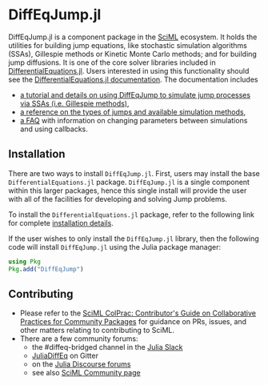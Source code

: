 # DiffEqJump.jl


DiffEqJump.jl is a component package in the [SciML](https://sciml.ai/) ecosystem. It
holds the utilities for building jump equations, like stochastic simulation algorithms (SSAs), Gillespie methods or Kinetic Monte Carlo methods; and for building jump
diffusions. It is one of the core solver libraries included in [DifferentialEquations.jl](https://github.com/JuliaDiffEq/DifferentialEquations.jl). 
Users interested in using this functionality should see the 
[DifferentialEquations.jl documentation](https://diffeq.sciml.ai/latest/). The documentation includes 
- [a tutorial and details on using DiffEqJump to simulate jump processes via SSAs (i.e. Gillespie methods)](https://diffeq.sciml.ai/latest/tutorials/discrete_stochastic_example/), 
- [a reference on the types of jumps and available simulation methods](https://diffeq.sciml.ai/latest/types/jump_types/), 
- [a FAQ](https://diffeq.sciml.ai/latest/tutorials/discrete_stochastic_example/#FAQ) with information on changing parameters between simulations and using callbacks.

## Installation

There are two ways to install `DiffEqJump.jl`. First, users may install
the base `DifferentialEquations.jl` package. `DiffEqJump.jl` is a single
component within this larger packages, hence this single install will provide
the user with all of the facilities for developing and solving Jump problems.

To install the `DifferentialEquations.jl` package, refer to the following 
link for complete [installation details](https://docs.sciml.ai/dev/modules/DiffEqDocs/). 

If the user wishes to only install the `DiffEqJump.jl` library, then the 
following code will install `DiffEqJump.jl` using the Julia package manager:

```julia
using Pkg
Pkg.add("DiffEqJump")
```

## Contributing

- Please refer to the
  [SciML ColPrac: Contributor's Guide on Collaborative Practices for Community Packages](https://github.com/SciML/ColPrac/blob/master/README.md)
  for guidance on PRs, issues, and other matters relating to contributing to SciML.
- There are a few community forums:
    - the #diffeq-bridged channel in the [Julia Slack](https://julialang.org/slack/)
    - [JuliaDiffEq](https://gitter.im/JuliaDiffEq/Lobby) on Gitter
    - on the [Julia Discourse forums](https://discourse.julialang.org)
    - see also [SciML Community page](https://sciml.ai/community/)